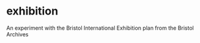 # exhibition
An experiment with the Bristol International Exhibition plan from the Bristol Archives
